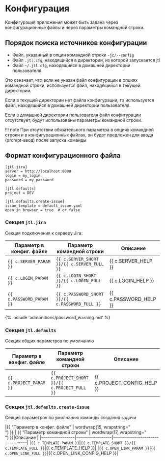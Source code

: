 # Конфигурация

Конфигурация приложения может быть задана через конфигурационные файлы и
через параметры командной строки.

## Порядок поиска источников конфигурации

* Файл, указанный в опции командной строки `-jc/--config`
* Файл `.jtl.cfg`, находящийся в директории, из которой запускается jtl
* Файл `~/.jtl.cfg`, находящийся в домашней директории пользователя

Это означает, что если не указан файл конфигурации в опциях командной строки,
используется файл, находящийся в текущей директории.

Если в текущей директории нет файла конфигурации, то используется файл,
находящийся в домашней директории пользователя.

Если в домашней директории пользователя файл конфигурации отсутствует,
будут использованы параметры командной строки.

!!! note
    При отсутствии обязательного параметра в опциях командной строки и
    в конфигурационных файлах, он будет предложен для ввода (prompt-ввод) после
    запуска команды

## Формат конфигурационного файла

    [jtl.jira]
    server = http://localhost:8080
    login = my_login
    password = my_password

    [jtl.defaults]
    project = DEV

    [jtl.defaults.create-issue]
    issue_template = default_issue.yaml
    open_in_browser = true  # or false


### Секция `jtl.jira`

Секция подключения к серверу Jira:

|Параметр в конфиг. файле | Параметр командной строки |Описание      |
|----------|------------------|--------------|
|`{{ c.SERVER_PARAM }}`|`{{ c.SERVER_SHORT }}/{{ c.SERVER_FULL }}`|{{ c.SERVER_HELP }} |
|`{{ c.LOGIN_PARAM }}`|`{{ c.LOGIN_SHORT }}/{{ c.LOGIN_FULL }}`|{{ c.LOGIN_HELP }}|
|`{{ c.PASSWORD_PARAM }}`|`{{ c.PASSWORD_SHORT }}/{{ c.PASSWORD_FULL }}`|{{ c.PASSWORD_HELP }} |

{% include 'admonitions/password_warning.md' %}


### Секция `jtl.defaults`

Секция общих параметров по умолчанию

|Параметр в конфиг. файле | Параметр командной строки |Описание      |
|----------|------------------|-------------------------|
|`{{ c.PROJECT_PARAM }}` |`{{ c.PROJECT_SHORT }}/{{ c.PROJECT_FULL }}`|{{ c.PROJECT_CONFIG_HELP }}|


### Секция `jtl.defaults.create-issue`

Секция параметров по умолчанию команды создания задачи

|{{ "Параметр в конфиг. файле" | wordwrap(15, wrapstring="<br/>") }} | {{ "Параметр командной строки" | wordwrap(17, wrapstring="<br/>") }}|Описание      |
|-----------------|------------------|----------------------------------|
|`{{ c.TEMPLATE_PARAM }}`|`{{ c.TEMPLATE_SHORT }}/{{ c.TEMPLATE_FULL }}`|{{ c.TEMPLATE_HELP }}|
|`{{ c.OPEN_LINK_PARAM }}`|`{{ c.OPEN_LINK_FULL }}`|{{ c.OPEN_LINK_CONFIG_HELP }}|
